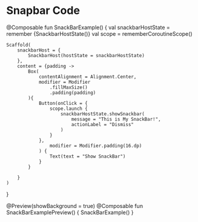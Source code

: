 # Snapbar Code

@Composable
fun SnackBarExample()
{
    val snackbarHostState = remember {SnackbarHostState()}
    val scope = rememberCoroutineScope()

    Scaffold(
        snackbarHost = {
            SnackbarHost(hostState = snackbarHostState)
        },
        content = {padding ->
            Box(
                contentAlignment = Alignment.Center,
                modifier = Modifier
                    .fillMaxSize()
                    .padding(padding)
            ){
                Button(onClick = {
                    scope.launch {
                        snackbarHostState.showSnackbar(
                            message = "This is My SnackBar!",
                            actionLabel = "Dismiss"
                        )
                    }
                },
                    modifier = Modifier.padding(16.dp)
                ) {
                    Text(text = "Show SnackBar")
                }
            }

        }
    ) 
}

@Preview(showBackground = true)
@Composable
fun SnackBarExamplePreview()
{
    SnackBarExample()
}
